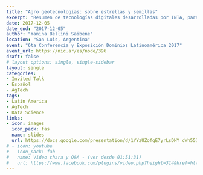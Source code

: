 ```yaml
---
title: "Agro geotecnologías: sobre estrellas y semillas"
excerpt: "Resumen de tecnologías digitales desarrolladas por INTA, para la conferencia internacional que girará en torno a Internet y producción, retos de una agricultura inteligente, precisa y dinámica"
date: 2017-12-05
date_end: "2017-12-05"
author: "Yanina Bellini Saibene"
location: "San Luis, Argentina"
event: "6ta Conferencia y Exposición Dominios Latinoamérica 2017"
event_url: https://nic.ar/es/node/396
draft: false
# layout options: single, single-sidebar
layout: single
categories:
- Invited Talk
- Español
- AgTech
tags:
- Latin America
- AgTech
- Data Science
links:
- icon: images
  icon_pack: fas
  name: slides 
  url: https://docs.google.com/presentation/d/1YYzUZofqE7yrLsDHY_cWn55ILfUneFfkeHhk41d0qPo/edit?usp=sharing
# - icon: youtube
#   icon_pack: fab
#   name: Video chara y Q&A - (ver desde 01:51:31) 
#   url: https://www.facebook.com/plugins/video.php?height=314&href=https%3A%2F%2Fwww.facebook.com%2Fwidslapaz%2Fvideos%2F196352238970874%2F&show_text=false&width=560&t=6691
---
```


